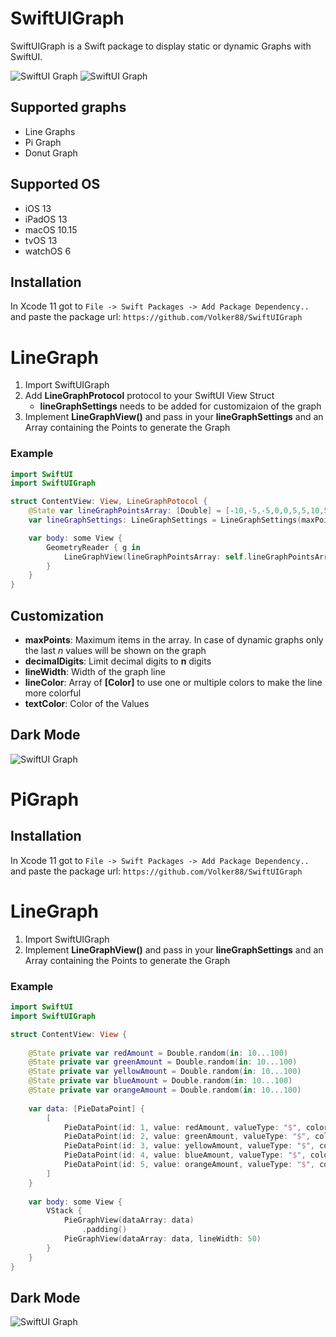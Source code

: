 # SwiftUIGraph

SwiftUIGraph is a Swift package to display static or dynamic Graphs with SwiftUI.



![SwiftUI Graph](./Resources/lineGraphLight.png "SwiftUI Graph Light")
![SwiftUI Graph](./Resources/PiGraphLight.png "SwiftUI Graph Ligh")



## Supported graphs

* Line Graphs
* Pi Graph
* Donut Graph

## Supported OS

* iOS 13
* iPadOS 13
* macOS 10.15
* tvOS 13
* watchOS 6




## Installation

In Xcode 11 got to `File -> Swift Packages -> Add Package Dependency..` and paste the package url: `https://github.com/Volker88/SwiftUIGraph`

# LineGraph
1. Import SwiftUIGraph
2. Add **LineGraphProtocol** protocol to your SwiftUI View Struct
    * **lineGraphSettings** needs to be added for customizaion of the graph
3. Implement **LineGraphView()** and pass in your **lineGraphSettings** and an Array containing the Points to generate the Graph


### Example

~~~~swift
import SwiftUI
import SwiftUIGraph

struct ContentView: View, LineGraphPotocol {
    @State var lineGraphPointsArray: [Double] = [-10,-5,-5,0,0,5,5,10,5,5,0,0,-5,-5]
    var lineGraphSettings: LineGraphSettings = LineGraphSettings(maxPoints: 25, decimalDigits: 2, lineWitdh: 2, lineColor: [.red,.yellow,.green], textColor: .primary)

    var body: some View {
        GeometryReader { g in
            LineGraphView(lineGraphPointsArray: self.lineGraphPointsArray, lineGraphSettings: self.lineGraphSettings, graphWidth: g.size.width - 20, graphHeight: g.size.height / 2)
        }
    }
}
~~~~

## Customization

* **maxPoints**: Maximum items in the array. In case of dynamic graphs only the last *n* values will be shown on the graph
* **decimalDigits**: Limit decimal digits to **n** digits
* **lineWidth**: Width of the graph line
* **lineColor**: Array of **[Color]** to use one or multiple colors to make the line more colorful
* **textColor**: Color of the Values

## Dark Mode

![SwiftUI Graph](./Resources/lineGraphDark.png "SwiftUI Graph Dark")


# PiGraph

## Installation

In Xcode 11 got to `File -> Swift Packages -> Add Package Dependency..` and paste the package url: `https://github.com/Volker88/SwiftUIGraph`

# LineGraph
1. Import SwiftUIGraph
3. Implement **LineGraphView()** and pass in your **lineGraphSettings** and an Array containing the Points to generate the Graph


### Example

~~~~swift
import SwiftUI
import SwiftUIGraph

struct ContentView: View {
    
    @State private var redAmount = Double.random(in: 10...100)
    @State private var greenAmount = Double.random(in: 10...100)
    @State private var yellowAmount = Double.random(in: 10...100)
    @State private var blueAmount = Double.random(in: 10...100)
    @State private var orangeAmount = Double.random(in: 10...100)
    
    var data: [PieDataPoint] {
        [
            PieDataPoint(id: 1, value: redAmount, valueType: "$", color: .red),
            PieDataPoint(id: 2, value: greenAmount, valueType: "$", color: .green),
            PieDataPoint(id: 3, value: yellowAmount, valueType: "$", color: .yellow),
            PieDataPoint(id: 4, value: blueAmount, valueType: "$", color: .blue),
            PieDataPoint(id: 5, value: orangeAmount, valueType: "$", color: .orange),
        ]
    }
    
    var body: some View {
        VStack {
            PieGraphView(dataArray: data)
                .padding()
            PieGraphView(dataArray: data, lineWidth: 50)
        }
    }
}

~~~~

## Dark Mode

![SwiftUI Graph](./Resources/PiGraphDark.png "SwiftUI Graph Ligh")
